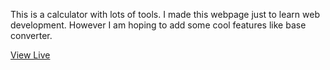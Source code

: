 This is a calculator with lots of tools. I made this webpage just to learn web development. However I am hoping to add some cool features like base converter. 

[View Live](https://shariarshuvo1.github.io/ultimate-calculator/)